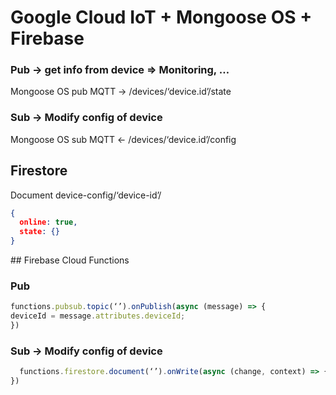 # Google Cloud IoT + Mongoose OS + Firebase

### Pub -> get info from device => Monitoring, …

Mongoose OS pub MQTT -> /devices/‘device.id’/state

### Sub -> Modify config of device

Mongoose OS sub MQTT <- /devices/‘device.id’/config

## Firestore

Document device-config/‘device-id’/ 
```json
{
  online: true,
  state: {}
}
```

## Firebase Cloud Functions

### Pub

```javascript
functions.pubsub.topic(‘’).onPublish(async (message) => {
deviceId = message.attributes.deviceId;
})
```

### Sub -> Modify config of device

```javascript
  functions.firestore.document(‘’).onWrite(async (change, context) => {
})
```
